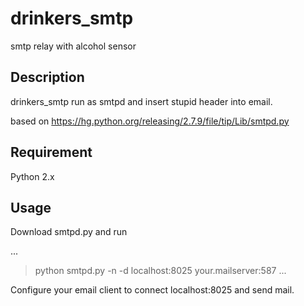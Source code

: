 # drinkers_smtp

smtp relay with alcohol sensor

## Description

drinkers_smtp run as smtpd and insert stupid header into email.

based on
https://hg.python.org/releasing/2.7.9/file/tip/Lib/smtpd.py

## Requirement

Python 2.x

## Usage

Download smtpd.py and run

...
> python smtpd.py -n -d localhost:8025 your.mailserver:587
...

Configure your email client to connect localhost:8025 and send mail.
